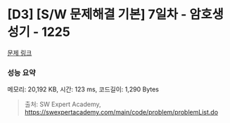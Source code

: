 # [D3] [S/W 문제해결 기본] 7일차 - 암호생성기 - 1225 

[문제 링크](https://swexpertacademy.com/main/code/problem/problemDetail.do?contestProbId=AV14uWl6AF0CFAYD) 

### 성능 요약

메모리: 20,192 KB, 시간: 123 ms, 코드길이: 1,290 Bytes



> 출처: SW Expert Academy, https://swexpertacademy.com/main/code/problem/problemList.do
